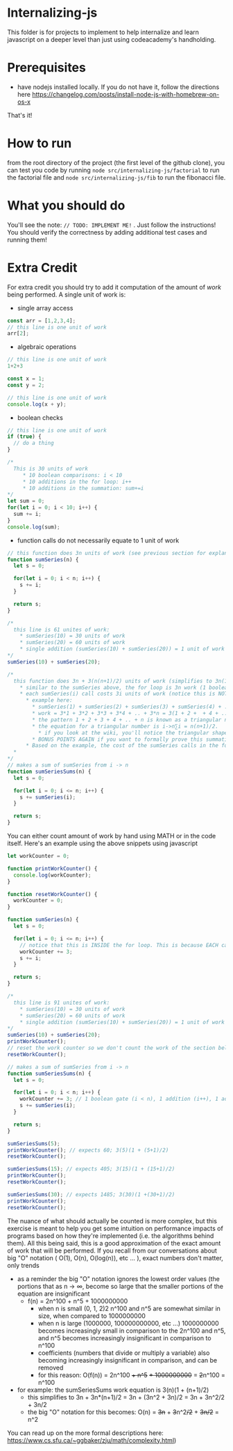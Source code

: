 # Internalizing-js
This folder is for projects to implement to help internalize and learn javascript on a deeper level than just using codeacademy's handholding.
# Prerequisites
* have nodejs installed locally. If you do not have it, follow the directions here https://changelog.com/posts/install-node-js-with-homebrew-on-os-x

That's it!
# How to run
from the root directory of the project (the first level of the github clone), you can test you code by running `node src/internalizing-js/factorial` to run the factorial file and `node src/internalizing-js/fib` to run the fibonacci file.

# What you should do
You'll see the note: `// TODO: IMPLEMENT ME!` . Just follow the instructions! You should verify the correctness by adding additional test cases and running them!

# Extra Credit
For extra credit you should try to add it computation of the amount of _work_ being performed. A single unit of work is:
  * single array access
```javascript
const arr = [1,2,3,4];
// this line is one unit of work
arr[2];
```
  * algebraic operations
```javascript
// this line is one unit of work
1+2+3

const x = 1;
const y = 2;

// this line is one unit of work
console.log(x + y);
```
* boolean checks
```javascript
// this line is one unit of work 
if (true) {
  // do a thing
}

/*
  This is 30 units of work
     * 10 boolean comparisons: i < 10
     * 10 additions in the for loop: i++
     * 10 additions in the summation: sum+=i
*/
let sum = 0;
for(let i = 0; i < 10; i++) {
  sum += i;
}
console.log(sum);
```
  * function calls do not necessarily equate to 1 unit of work
```javascript
// this function does 3n units of work (see previous section for explanation) every time it is called
function sumSeries(n) {
  let s = 0;

  for(let i = 0; i < n; i++) {
    s += i;
  }

  return s;
}

/* 
  this line is 61 unites of work: 
    * sumSeries(10) = 30 units of work
    * sumSeries(20) = 60 units of work
    * single addition (sumSeries(10) + sumSeries(20)) = 1 unit of work
*/
sumSeries(10) + sumSeries(20);

/*
  this function does 3n + 3(n(n+1)/2) units of work (simplifies to 3n(1 + (n+1)/2)  
    * similar to the sumSeries above, the for loop is 3n work (1 boolean check, 1 addition in line with the "for" keyword, 1 addition on the s += line)
    * each sumSeries(i) call costs 3i units of work (notice this is NOT 3n, but 3i. The amount of work when i = 2 is less than the amount of work for i = 5, etc ...) 
      * example here:
        * sumSeries(1) + sumSeries(2) + sumSeries(3) + sumSeries(4) + ... + sumSeries(n) 
        * work = 3*1 + 3*2 + 3*3 + 3*4 + .. + 3*n = 3(1 + 2 +  + 4 + .. + n)
        * the pattern 1 + 2 + 3 + 4 + .. + n is known as a triangular number (https://en.wikipedia.org/wiki/Triangular_number)
        * the equation for a triangular number is i->n∑i = n(n+1)/2. 
          * if you look at the wiki, you'll notice the triangular shape of the visual representation. If you recall, we spoke about computing work based on shapes. This is one of the places where it applies, as a right triangle with a length of n and a width of n+1 has an area of n(n+1)/2
        * BONUS POINTS AGAIN if you want to formally prove this summation. Happy to walk through it with you if you want.
      * Based on the example, the cost of the sumSeries calls in the for loop is 3(n(n+1)/2)
  *  
*/
// makes a sum of sumSeries from i -> n
function sumSeriesSums(n) {
  let s = 0;

  for(let i = 0; i <= n; i++) {
    s += sumSeries(i);
  }

  return s;
}
```
You can either count amount of work by hand using MATH or in the code itself. Here's an example using the above snippets using javascript
```javascript
let workCounter = 0;

function printWorkCounter() {
  console.log(workCounter);
}

function resetWorkCounter() {
  workCounter = 0;
}

function sumSeries(n) {
  let s = 0;

  for(let i = 0; i <= n; i++) {
    // notice that this is INSIDE the for loop. This is because EACH call to the for loop is 3 units of work (1 boolean check, 1 addition (i++), 1 addition (s += i))
    workCounter += 3;
    s += i;
  }

  return s;
}

/* 
  this line is 91 unites of work: 
    * sumSeries(10) = 30 units of work
    * sumSeries(20) = 60 units of work
    * single addition (sumSeries(10) + sumSeries(20)) = 1 unit of work
*/
sumSeries(10) + sumSeries(20);
printWorkCounter();
// reset the work counter so we don't count the work of the section below with the work of the section above
resetWorkCounter();

// makes a sum of sumSeries from i -> n
function sumSeriesSums(n) {
  let s = 0;

  for(let i = 0; i < n; i++) {
    workCounter += 3; // 1 boolean gate (i < n), 1 addition (i++), 1 addition (s +=)
    s += sumSeries(i);
  }

  return s;
}

sumSeriesSums(5);
printWorkCounter(); // expects 60; 3(5)(1 + (5+1)/2)
resetWorkCounter();

sumSeriesSums(15); // expects 405; 3(15)(1 + (15+1)/2)
printWorkCounter();
resetWorkCounter();

sumSeriesSums(30); // expects 1485; 3(30)(1 +(30+1)/2) 
printWorkCounter();
resetWorkCounter();
```


The nuance of what should actually be counted is more complex, but this exercise is meant to help you get some intuition on performance impacts of programs based on how they're implemented (i.e. the algorithms behind them).
All this being said, this is a good approximation of the exact amount of work that will be performed. If you recall from our conversations about big "O" notation ( O(1), O(n), O(log(n)), etc ... ), exact numbers don't matter, only trends
* as a reminder the big "O" notation ignores the lowest order values (the portions that as n -> ∞, become so large that the smaller portions of the equation are insignificant
  * f(n) = 2n^100 + n^5 + 1000000000
    * when n is small (0, 1, 2)2 n^100 and n^5 are somewhat similar in size, when compared to 1000000000
    * when n is large (1000000, 100000000000, etc ...) 1000000000 becomes increasingly small in comparison to the 2n^100 and n^5, and n^5 becomes increasingly insignificant in comparison to n^100
    * coefficients (numbers that divide or multiply a variable) also becoming increasingly insignificant in comparison, and can be removed
    * for this reason: O(f(n)) = 2n^100 ~~+ n^5~~ ~~+ 1000000000~~ = ~~2~~n^100 = n^100
* for example: the sumSeriesSums work equation is 3(n)(1 + (n+1)/2)
  * this simplifies to 3n + 3n*(n+1)/2 = 3n + (3n^2 + 3n)/2 = 3n + 3n^2/2 + 3n/2
  * the big "O" notation for this becomes: O(n) = ~~3n~~ + ~~3~~n^2~~/2~~ + ~~3n/2~~ = n^2

You can read up on the more formal descriptions here: https://www.cs.sfu.ca/~ggbaker/zju/math/complexity.html)
